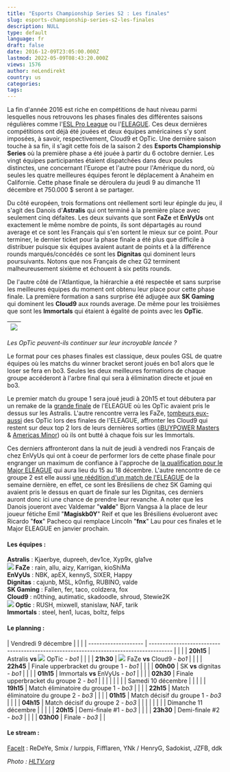 ```yaml
---
title: "Esports Championship Series S2 : Les finales"
slug: esports-championship-series-s2-les-finales
description: NULL
type: default
language: fr
draft: false
date: 2016-12-09T23:05:00.000Z
lastmod: 2022-05-09T08:43:20.000Z
views: 1576
author: neLendirekt
country: us
categories:
tags:
---
```

La fin d'année 2016 est riche en compétitions de haut niveau parmi lesquelles nous retrouvons les phases finales des différentes saisons régulières comme l'[ESL Pro League](/fr/flash/finales-esl-pro-league-s4-le-recap/7) ou l'[ELEAGUE](/fr/flash/eleague-s2-optic-confirme-sa-bonne-forme-du-moment/122). Ces deux dernières compétitions ont déjà été jouées et deux équipes américaines s'y sont imposées, à savoir, respectivement, Cloud9 et OpTic. Une dernière saison touche à sa fin, il s'agit cette fois de la saison 2 des **Esports Championship Series** où la première phase a été jouée à partir du 6 octobre dernier. Les vingt équipes participantes étaient dispatchées dans deux poules distinctes, une concernant l'Europe et l'autre pour l'Amérique du nord, où seules les quatre meilleures équipes feront le déplacement à Anaheim en Californie. Cette phase finale se déroulera du jeudi 9 au dimanche 11 décembre et 750.000 $ seront à se partager.

Du côté européen, trois formations ont réellement sorti leur épingle du jeu, il s'agit des Danois d'**Astralis** qui ont terminé à la première place avec seulement cinq défaites. Les deux suivants que sont **FaZe** et **EnVyUs** ont exactement le même nombre de points, ils sont départagés au round average et ce sont les Français qui s'en sortent le mieux sur ce point. Pour terminer, le dernier ticket pour la phase finale a été plus que difficile à distribuer puisque six équipes avaient autant de points et à la différence rounds marqués/concédés ce sont les **Dignitas** qui dominent leurs poursuivants. Notons que nos Français de chez G2 terminent malheureusement sixième et échouent à six petits rounds.

De l'autre côté de l'Atlantique, la hiérarchie a été respectée et sans surprise les meilleures équipes du moment ont obtenu leur place pour cette phase finale. La première formation a sans surprise été adjugée aux **SK Gaming** qui dominent les **Cloud9** aux rounds average. De même pour les troisièmes que sont les **Immortals** qui étaient à égalité de points avec les **OpTic**.

| ![](/storage/images/58482090b52c8_eleague-optic-winjpeg) |
| -------------------------------------------------------- |

_Les OpTic peuvent-ils continuer sur leur incroyable lancée ?_

Le format pour ces phases finales est classique, deux poules GSL de quatre équipes où les matchs du winner bracket seront joués en bo1 alors que le loser se fera en bo3\. Seules les deux meilleures formations de chaque groupe accéderont à l'arbre final qui sera à élimination directe et joué en bo3.

Le premier match du groupe 1 sera joué jeudi à 20h15 et tout débutera par un remake de la [grande finale](/fr/match/459) de l'ELEAGUE où les OpTic avaient pris le dessus sur les Astralis. L'autre rencontre verra les FaZe, [tombeurs eux-aussi](/fr/match/458) des OpTic lors des finales de l'ELEAGUE, affronter les Cloud9 qui restent sur deux top 2 lors de leurs dernières sorties ([iBUYPOWER Masters](/fr/flash/search/73) & [Americas Minor](/fr/flash/search/120)) où ils ont butté à chaque fois sur les Immortals.

Ces derniers affronteront dans la nuit de jeudi à vendredi nos Français de chez EnVyUs qui ont à coeur de performer lors de cette phase finale pour engranger un maximum de confiance à l'approche de [la qualification pour le Major ELEAGUE](/fr/flash/eleague-major-qualifier-les-equipes/124) qui aura lieu du 15 au 18 décembre. L'autre rencontre de ce groupe 2 est elle aussi [une réédition d'un match de l'ELEAGUE](/fr/match/453) de la semaine dernière, en effet, ce sont les Brésiliens de chez SK Gaming qui avaient pris le dessus en quart de finale sur les Dignitas, ces derniers auront donc ici une chance de prendre leur revanche. A noter que les Danois joueront avec Valdemar "**valde**" Bjorn Vangsa à la place de leur joueur fétiche Emil "**Magiskb0Y**" Reif et que les Brésiliens évolueront avec Ricardo "**fox**" Pacheco qui remplace Lincoln "**fnx**" Lau pour ces finales et le Major ELEAGUE en janvier prochain.  
  
#### Les équipes :

**Astralis** : Kjaerbye, dupreeh, dev1ce, Xyp9x, gla1ve  
**![](/storage/countries/flag/europe_flag_580d21b984714.gif) FaZe** : rain, allu, aizy, Karrigan, kioShiMa  
**EnVyUs** : NBK, apEX, kennyS, SIXER, Happy  
**Dignitas** : cajunb, MSL, k0nfig, RUBINO, valde  
**SK Gaming** : Fallen, fer, taco, coldzera, fox  
**Cloud9** : n0thing, autimatic, skadoodle, shroud, Stewie2K  
**![](/storage/countries/flag/na_flag_58176583b5a4d.png) Optic** : RUSH, mixwell, stanislaw, NAF, tarik  
**Immortals** : steel, hen1, lucas, boltz, felps

#### Le planning :

| Vendredi 9 décembre  |                                                                                        |  |
| -------------------- | -------------------------------------------------------------------------------------- |  |
| |  **20h15**         | Astralis **vs ![](/storage/countries/flag/na_flag_58176583b5a4d.png)** OpTic _\- bo1_  |  |
| |  **21h30**         | ![](/storage/countries/flag/europe_flag_580d21b984714.gif) FaZe **vs** Cloud9 _\- bo1_ |  |
| |  **22h45**         | Finale upperbracket du groupe 1 - _bo1_                                                |  |
| |  **00h00**         | SK **vs** dignitas - _bo1_                                                             |  |
| |  **01h15**         | Immortals **vs** EnVyUs - _bo1_                                                        |  |
| |  **02h30**         | Finale upperbracket du groupe 2 _\- bo1_                                               |  |
| |                    |                                                                                        |  |
| Samedi 10 décembre   |                                                                                        |  |
| |  **19h15**         | Match éliminatoire du groupe 1 _\- bo3_                                                |  |
| |  **22h15**         | Match éliminatoire du groupe 2 _\- bo3_                                                |  |
| |  **01h15**         | Match décisif du groupe 1 _\- bo3_                                                     |  |
| |  **04h15**         | Match décisif du groupe 2 _\- bo3_                                                     |  |
| |                    |                                                                                        |  |
| Dimanche 11 décembre |                                                                                        |  |
| |  **20h15**         | Demi-finale #1 _\- bo3_                                                                |  |
| |  **23h30**         | Demi-finale #2 _\- bo3_                                                                |  |
| |  **03h00**         | Finale _\- bo3_                                                                        |  |

#### **Le stream :**

[FaceIt](/fr/stream/twitch/714) : ReDeYe, Smix / lurppis, Fifflaren, YNk / HenryG, Sadokist, JZFB, ddk

_Photo : [HLTV.org](http://www.hltv.org/)_

